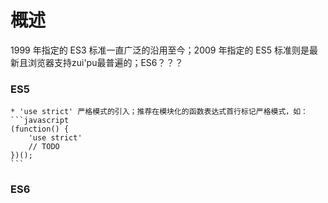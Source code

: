# 概述

1999 年指定的 ES3 标准一直广泛的沿用至今；2009 年指定的 ES5 标准则是最新且浏览器支持zui'pu最普遍的；ES6？？？


### ES5

    * 'use strict' 严格模式的引入；推荐在模块化的函数表达式首行标记严格模式，如：
    ```javascript
    (function() {
        'use strict'
        // TODO
    })();
    ```

### ES6
